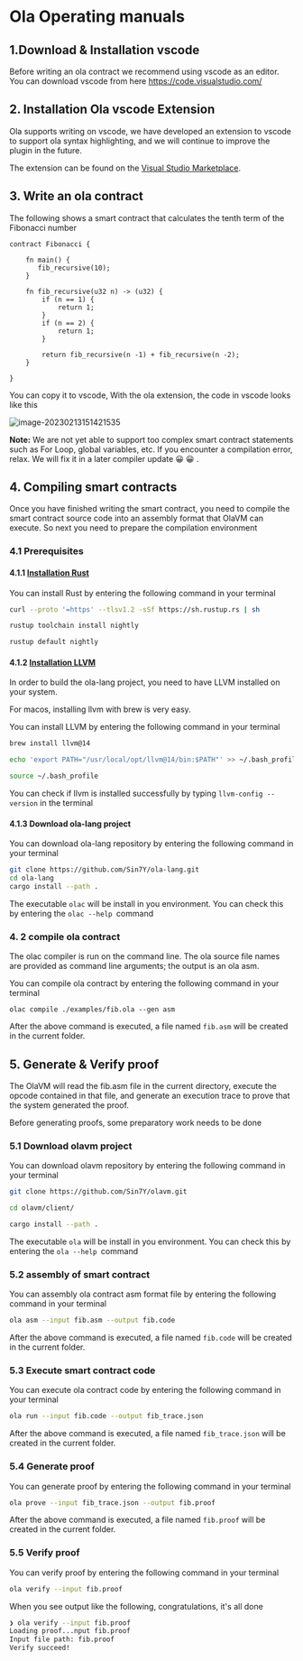 # Ola Operating manuals

## 1.Download & Installation vscode 

Before writing an ola contract we recommend using vscode as an editor. You can download vscode from here https://code.visualstudio.com/

## 2. Installation Ola vscode Extension

Ola supports writing on vscode, we have developed an extension to vscode to support ola syntax highlighting, and we will continue to improve the plugin in the future.

The extension can be found on the [Visual Studio Marketplace](https://marketplace.visualstudio.com/items?itemName=Sin7y.ola).

## 3. Write an ola contract

The following shows a smart contract that calculates the tenth term of the Fibonacci number

```
contract Fibonacci {

    fn main() {
       fib_recursive(10);
    }

    fn fib_recursive(u32 n) -> (u32) {
        if (n == 1) {
            return 1;
        }
        if (n == 2) {
            return 1;
        }

        return fib_recursive(n -1) + fib_recursive(n -2);
    }

}
```

You can copy it to vscode,  With the ola extension, the code in vscode looks like this

![image-20230213151421535](https://s2.loli.net/2023/02/13/Bh5w4xOuWird1sC.png)

**Note:** We are not yet able to support too complex smart contract statements such as For Loop, global variables, etc. If you encounter a compilation error, relax. We will fix it in a later compiler update :grinning: :grinning: .

## 4. Compiling smart contracts

Once you have finished writing the smart contract, you need to compile the smart contract source code into an assembly format that OlaVM can execute. So next you need to prepare the compilation environment

### 4.1 Prerequisites

#### 4.1.1 [Installation Rust](https://www.rust-lang.org/tools/install)

You can install Rust by entering the following command in your terminal

```bash
curl --proto '=https' --tlsv1.2 -sSf https://sh.rustup.rs | sh

rustup toolchain install nightly

rustup default nightly
```

#### 4.1.2  [Installation LLVM](https://releases.llvm.org/)

In order to build the ola-lang project, you need to have LLVM installed on your system.

For macos, installing llvm with brew is very easy.

You can install LLVM by entering the following command in your terminal

```bash
brew install llvm@14

echo 'export PATH="/usr/local/opt/llvm@14/bin:$PATH"' >> ~/.bash_profile

source ~/.bash_profile

```

You can check if llvm is installed successfully by typing `llvm-config --version` in the terminal 

 #### 4.1.3 Download ola-lang project

You can download ola-lang  repository by entering the following command in your terminal

```bash
git clone https://github.com/Sin7Y/ola-lang.git
cd ola-lang
cargo install --path .
```

The executable `olac` will be install in you environment. You can check this by entering the `olac --help `command

### 4. 2 compile ola contract 

The olac compiler is run on the command line. The ola source file names are provided as command line arguments; the output is an ola asm.

You can compile ola contract by entering the following command in your terminal

```
olac compile ./examples/fib.ola --gen asm
```

After the above command is executed, a file named `fib.asm` will be created in the current folder.

## 5. Generate & Verify proof

The OlaVM will read the fib.asm file in the current directory, execute the opcode contained in that file, and generate an execution trace to prove that the system generated the proof.

Before generating proofs, some preparatory work needs to be done

### 5.1 Download olavm project

You can download olavm  repository by entering the following command in your terminal

```bash
git clone https://github.com/Sin7Y/olavm.git

cd olavm/client/

cargo install --path .
```

The executable `ola` will be install in you environment. You can check this by entering the `ola --help `command

### 5.2 assembly of smart contract

You can assembly ola contract asm format file  by entering the following command in your terminal

```bash
ola asm --input fib.asm --output fib.code
```

After the above command is executed, a file named `fib.code` will be created in the current folder.

### 5.3 Execute smart contract code

You can execute ola contract code by entering the following command in your terminal

```bash
ola run --input fib.code --output fib_trace.json
```

After the above command is executed, a file named `fib_trace.json` will be created in the current folder.

### 5.4 Generate proof

You can generate proof  by entering the following command in your terminal

```bash
ola prove --input fib_trace.json --output fib.proof
```

After the above command is executed, a file named `fib.proof` will be created in the current folder.

### 5.5 Verify proof

You can verify proof  by entering the following command in your terminal

```bash
ola verify --input fib.proof
```

When you see output like the following, congratulations, it's all done

```bash
❯ ola verify --input fib.proof
Loading proof...nput fib.proof                
Input file path: fib.proof
Verify succeed!
```

